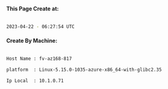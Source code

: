 
   
#### This Page Create at:

```bash

2023-04-22 - 06:27:54 UTC

```

#### Create By Machine:

```bash

Host Name : fv-az168-817

platform  : Linux-5.15.0-1035-azure-x86_64-with-glibc2.35

Ip Local  : 10.1.0.71

```


